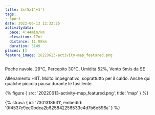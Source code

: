 ```yaml
---
title: 3x(5x1'+1')
tags:
- Sport
date: 2022-06-13 12:32:25
activitydata:
  pace: 4:44min/km
  elevation: 17mt
  distance: 11.08km
  duration: 3149
places: []
feature_image: 20220613-activity-map_featured.png
---
```


Poche nuvole, 29°C, Percepito 30°C, Umidità 52%, Vento 5m/s da SE

<!--more-->

Allenamento HIIT. Molto impegnativo, soprattutto per il caldo. Anche qui qualche piccola pausa durante le fasi lente.

{% figure { src: '20220613-activity-map_featured.png', title: 'map' } %}


{% strava { id: '7301318631', embedId: '0f4537e9ee0bdca2b625842256533c4d7b6e596a' } %}